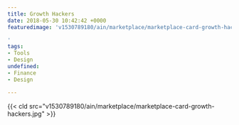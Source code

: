 ```yaml
---
title: Growth Hackers
date: 2018-05-30 10:42:42 +0000
featuredimage: 'v1530789180/ain/marketplace/marketplace-card-growth-hackers.jpg

'
tags:
- Tools
- Design
undefined:
- Finance
- Design

---
```

{{< cld src="v1530789180/ain/marketplace/marketplace-card-growth-hackers.jpg" >}}